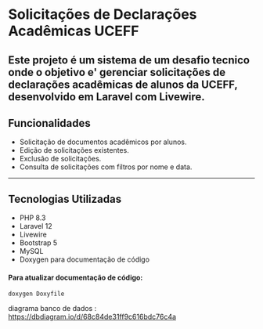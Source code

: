 # Solicitações de Declarações Acadêmicas UCEFF

Este projeto é um sistema de um desafio tecnico onde o objetivo e' gerenciar solicitações de declarações acadêmicas de alunos da UCEFF, desenvolvido em Laravel com Livewire.
---

## Funcionalidades

- Solicitação de documentos acadêmicos por alunos.
- Edição de solicitações existentes.
- Exclusão de solicitações.
- Consulta de solicitações com filtros por nome e data.
---

## Tecnologias Utilizadas

- PHP 8.3
- Laravel 12
- Livewire
- Bootstrap 5
- MySQL
- Doxygen para documentação de código

#### Para atualizar documentação de código:

```shell
doxygen Doxyfile
```

diagrama banco de dados : https://dbdiagram.io/d/68c84de31ff9c616bdc76c4a
